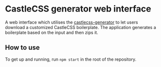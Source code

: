 # CastleCSS generator web interface
A web interface which utilises the [castlecss-generator](https://github.com/CastleCSS/castlecss-generator) to
let users download a customized CastleCSS boilerplate. The application generates a boilerplate based on the input
and then zips it.

## How to use
To get up and running, run ```npm start``` in the root of the repository.